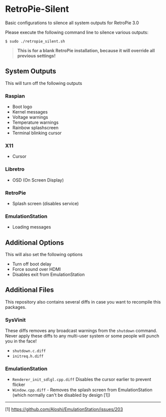 # RetroPie-Silent
Basic configurations to silence all system outputs for RetroPie 3.0

Please execute the following command line to silence various outputs:
```
$ sudo ./retropie_silent.sh
```

> **This is for a blank RetroPie installation, because it will override all previous settings!**

## System Outputs
This will turn off the following outputs

### Raspian
* Boot logo
* Kernel messages
* Voltage warnings
* Temperature warnings
* Rainbow splashscreen
* Terminal blinking cursor

### X11
* Cursor

### Libretro
* OSD (On Screen Display)

### RetroPie
* Splash screen (disables service)

### EmulationStation
* Loading messages

## Additional Options
This will also set the following options
* Turn off boot delay
* Force sound over HDMI
* Disables exit from EmulationStation

## Additional Files
This repository also contains several diffs in case you want to recompile this packages.

### SysVinit
These diffs removes any broadcast warnings from the `shutdown` command.
Never apply these diffs to any multi-user system or some people will punch you in the face!
* `shutdown.c.diff`
* `initreq.h.diff`

### EmulationStation
* `Renderer_init_sdlgl.cpp.diff` Disables the cursor earlier to prevent flicker
* `Window.cpp.diff` - Removes the splash screen from EmulationStation (which normally can't be disabled by design [1])

----
[1] https://github.com/Aloshi/EmulationStation/issues/203
